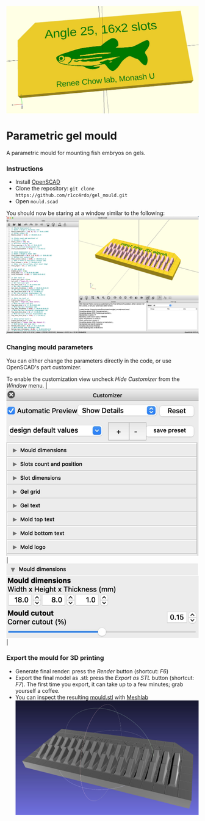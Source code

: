![Front of the gel mould](images/front.jpg)

# Parametric gel mould
A parametric mould for mounting fish embryos on gels.

### Instructions
* Install [OpenSCAD](https://openscad.org/downloads.html)
* Clone the repository: ```git clone https://github.com/r1cc4rdo/gel_mould.git```
* Open ```mould.scad```

You should now be staring at a window similar to the following:
![OpenSCAD window](images/openscad.jpg)

### Changing mould parameters
You can either change the parameters directly in the code, or use OpenSCAD's part customizer.

To enable the customization view uncheck *Hide Customizer* from the *Window* menu.
| ![All mould parameters' group in the customizer](images/customizer1.jpg) | ![Detail of the "Mould dimensions" panel](images/customizer2.jpg) |

### Export the mould for 3D printing
* Generate final render: press the *Render* button (shortcut: *F6*)
* Export the final model as .stl: press the *Export as STL* button (shortcut: *F7*).
The first time you export, it can take up to a few minutes; grab yourself a coffee.
* You can inspect the resulting [mould.stl](mould.stl) with [Meshlab](https://www.meshlab.net/#download)
![mould.stl opened in MeshLab](images/meshlab.jpg)
